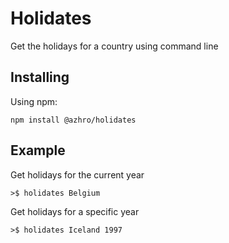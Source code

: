 # Holidates

Get the holidays for a country using command line

## **Installing**

Using npm:

```
npm install @azhro/holidates
```

## **Example**

Get holidays for the current year

```
>$ holidates Belgium
```

Get holidays for a specific year

```
>$ holidates Iceland 1997
```
